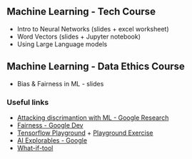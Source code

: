 ## Machine Learning - Tech Course
 - Intro to Neural Networks (slides + excel worksheet)
 - Word Vectors (slides + Jupyter notebook)
 - Using Large Language models

## Machine Learning - Data Ethics Course

- Bias & Fairness in ML - slides

### Useful links

- [Attacking discrimantion with ML - Google Research](https://research.google.com/bigpicture/attacking-discrimination-in-ml/)
- [Fairness - Google Dev](https://developers.google.com/machine-learning/crash-course/fairness/types-of-bias)
- [Tensorflow Playground](https://playground.tensorflow.org/#activation=tanh&batchSize=10&dataset=spiral&regDataset=reg-plane&learningRate=0.03&regularizationRate=0&noise=0&networkShape=4,2&seed=0.12363&showTestData=false&discretize=false&percTrainData=80&x=true&y=true&xTimesY=true&xSquared=true&ySquared=true&cosX=false&sinX=true&cosY=false&sinY=true&collectStats=false&problem=classification&initZero=false&hideText=false) + [Playground Exercise](https://developers.google.com/machine-learning/crash-course/introduction-to-neural-networks/playground-exercises)
- [AI Explorables - Google](https://pair.withgoogle.com/explorables/)
- [What-if-tool](https://pair-code.github.io/what-if-tool/explore/)
